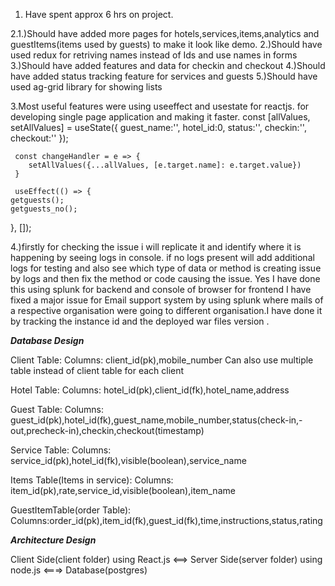 1. Have spent approx 6 hrs on project.

2.1.)Should have added more pages for hotels,services,items,analytics and guestItems(items used by guests) to make it look like demo.
  2.)Should have used redux for retriving names instead of Ids and use names in forms
  3.)Should have added features and data for checkin and checkout
  4.)Should have added status tracking feature for services and guests
  5.)Should have used ag-grid library for showing lists

3.Most useful features were using useeffect and usestate for reactjs. for developing single page application and making it faster.
 const [allValues, setAllValues] = useState({
        guest_name:'',
        hotel_id:0,
        status:'',
        checkin:'',
        checkout:''
     });

     const changeHandler = e => {
        setAllValues({...allValues, [e.target.name]: e.target.value})
     }

     useEffect(() => {
    getguests();
    getguests_no();
  }, []);

4.)firstly for checking the issue i will replicate it and identify where it is happening by seeing logs in console. if no logs present will add additional logs for testing and also see which type of data or method is creating issue by logs and then fix the method or code causing the issue. Yes I have done this using splunk for backend and console of browser for frontend I have fixed a major issue for Email support system by using splunk where mails of a respective organisation were going to different organisation.I have done it by tracking the instance id and the deployed war files version .


*****Database Design*****

Client Table:
Columns: client_id(pk),mobile_number
Can also use multiple table instead of client table for each client

Hotel Table:
Columns: hotel_id(pk),client_id(fk),hotel_name,address

Guest Table:
Columns: guest_id(pk),hotel_id(fk),guest_name,mobile_number,status(check-in,-out,precheck-in),checkin,checkout(timestamp)

Service Table:
Columns: service_id(pk),hotel_id(fk),visible(boolean),service_name

Items Table(Items in service):
Columns: item_id(pk),rate,service_id,visible(boolean),item_name

GuestItemTable(order Table):
Columns:order_id(pk),item_id(fk),guest_id(fk),time,instructions,status,rating

*****Architecture Design*****

Client Side(client folder) using React.js <==> Server Side(server folder) using node.js <===> Database(postgres)
